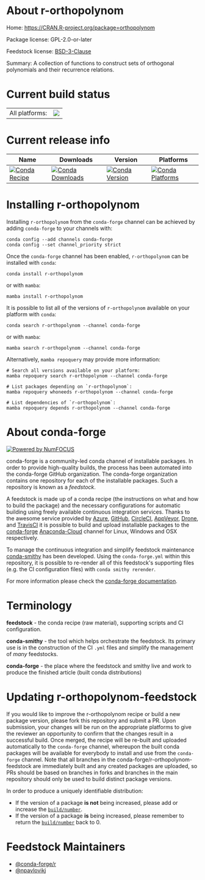 About r-orthopolynom
====================

Home: https://CRAN.R-project.org/package=orthopolynom

Package license: GPL-2.0-or-later

Feedstock license: [BSD-3-Clause](https://github.com/conda-forge/r-orthopolynom-feedstock/blob/main/LICENSE.txt)

Summary: A collection of functions to construct sets of orthogonal polynomials and their recurrence relations.

Current build status
====================


<table><tr><td>All platforms:</td>
    <td>
      <a href="https://dev.azure.com/conda-forge/feedstock-builds/_build/latest?definitionId=7837&branchName=main">
        <img src="https://dev.azure.com/conda-forge/feedstock-builds/_apis/build/status/r-orthopolynom-feedstock?branchName=main">
      </a>
    </td>
  </tr>
</table>

Current release info
====================

| Name | Downloads | Version | Platforms |
| --- | --- | --- | --- |
| [![Conda Recipe](https://img.shields.io/badge/recipe-r--orthopolynom-green.svg)](https://anaconda.org/conda-forge/r-orthopolynom) | [![Conda Downloads](https://img.shields.io/conda/dn/conda-forge/r-orthopolynom.svg)](https://anaconda.org/conda-forge/r-orthopolynom) | [![Conda Version](https://img.shields.io/conda/vn/conda-forge/r-orthopolynom.svg)](https://anaconda.org/conda-forge/r-orthopolynom) | [![Conda Platforms](https://img.shields.io/conda/pn/conda-forge/r-orthopolynom.svg)](https://anaconda.org/conda-forge/r-orthopolynom) |

Installing r-orthopolynom
=========================

Installing `r-orthopolynom` from the `conda-forge` channel can be achieved by adding `conda-forge` to your channels with:

```
conda config --add channels conda-forge
conda config --set channel_priority strict
```

Once the `conda-forge` channel has been enabled, `r-orthopolynom` can be installed with `conda`:

```
conda install r-orthopolynom
```

or with `mamba`:

```
mamba install r-orthopolynom
```

It is possible to list all of the versions of `r-orthopolynom` available on your platform with `conda`:

```
conda search r-orthopolynom --channel conda-forge
```

or with `mamba`:

```
mamba search r-orthopolynom --channel conda-forge
```

Alternatively, `mamba repoquery` may provide more information:

```
# Search all versions available on your platform:
mamba repoquery search r-orthopolynom --channel conda-forge

# List packages depending on `r-orthopolynom`:
mamba repoquery whoneeds r-orthopolynom --channel conda-forge

# List dependencies of `r-orthopolynom`:
mamba repoquery depends r-orthopolynom --channel conda-forge
```


About conda-forge
=================

[![Powered by
NumFOCUS](https://img.shields.io/badge/powered%20by-NumFOCUS-orange.svg?style=flat&colorA=E1523D&colorB=007D8A)](https://numfocus.org)

conda-forge is a community-led conda channel of installable packages.
In order to provide high-quality builds, the process has been automated into the
conda-forge GitHub organization. The conda-forge organization contains one repository
for each of the installable packages. Such a repository is known as a *feedstock*.

A feedstock is made up of a conda recipe (the instructions on what and how to build
the package) and the necessary configurations for automatic building using freely
available continuous integration services. Thanks to the awesome service provided by
[Azure](https://azure.microsoft.com/en-us/services/devops/), [GitHub](https://github.com/),
[CircleCI](https://circleci.com/), [AppVeyor](https://www.appveyor.com/),
[Drone](https://cloud.drone.io/welcome), and [TravisCI](https://travis-ci.com/)
it is possible to build and upload installable packages to the
[conda-forge](https://anaconda.org/conda-forge) [Anaconda-Cloud](https://anaconda.org/)
channel for Linux, Windows and OSX respectively.

To manage the continuous integration and simplify feedstock maintenance
[conda-smithy](https://github.com/conda-forge/conda-smithy) has been developed.
Using the ``conda-forge.yml`` within this repository, it is possible to re-render all of
this feedstock's supporting files (e.g. the CI configuration files) with ``conda smithy rerender``.

For more information please check the [conda-forge documentation](https://conda-forge.org/docs/).

Terminology
===========

**feedstock** - the conda recipe (raw material), supporting scripts and CI configuration.

**conda-smithy** - the tool which helps orchestrate the feedstock.
                   Its primary use is in the construction of the CI ``.yml`` files
                   and simplify the management of *many* feedstocks.

**conda-forge** - the place where the feedstock and smithy live and work to
                  produce the finished article (built conda distributions)


Updating r-orthopolynom-feedstock
=================================

If you would like to improve the r-orthopolynom recipe or build a new
package version, please fork this repository and submit a PR. Upon submission,
your changes will be run on the appropriate platforms to give the reviewer an
opportunity to confirm that the changes result in a successful build. Once
merged, the recipe will be re-built and uploaded automatically to the
`conda-forge` channel, whereupon the built conda packages will be available for
everybody to install and use from the `conda-forge` channel.
Note that all branches in the conda-forge/r-orthopolynom-feedstock are
immediately built and any created packages are uploaded, so PRs should be based
on branches in forks and branches in the main repository should only be used to
build distinct package versions.

In order to produce a uniquely identifiable distribution:
 * If the version of a package **is not** being increased, please add or increase
   the [``build/number``](https://docs.conda.io/projects/conda-build/en/latest/resources/define-metadata.html#build-number-and-string).
 * If the version of a package **is** being increased, please remember to return
   the [``build/number``](https://docs.conda.io/projects/conda-build/en/latest/resources/define-metadata.html#build-number-and-string)
   back to 0.

Feedstock Maintainers
=====================

* [@conda-forge/r](https://github.com/conda-forge/r/)
* [@npavlovikj](https://github.com/npavlovikj/)

